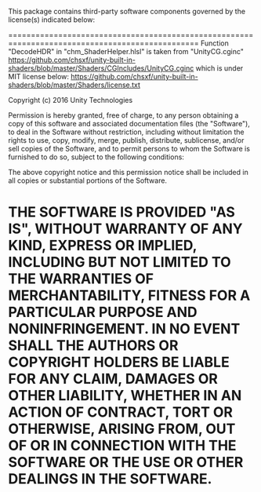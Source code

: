 This package contains third-party software components governed by the license(s) indicated below:

================================================================================================
Function "DecodeHDR" in "chm_ShaderHelper.hlsl" is taken from "UnityCG.cginc"
https://github.com/chsxf/unity-built-in-shaders/blob/master/Shaders/CGIncludes/UnityCG.cginc
which is under MIT license below:
https://github.com/chsxf/unity-built-in-shaders/blob/master/Shaders/license.txt

Copyright (c) 2016 Unity Technologies

Permission is hereby granted, free of charge, to any person obtaining a copy of
this software and associated documentation files (the "Software"), to deal in
the Software without restriction, including without limitation the rights to
use, copy, modify, merge, publish, distribute, sublicense, and/or sell copies
of the Software, and to permit persons to whom the Software is furnished to do
so, subject to the following conditions:

The above copyright notice and this permission notice shall be included in all
copies or substantial portions of the Software.

THE SOFTWARE IS PROVIDED "AS IS", WITHOUT WARRANTY OF ANY KIND, EXPRESS OR
IMPLIED, INCLUDING BUT NOT LIMITED TO THE WARRANTIES OF MERCHANTABILITY, FITNESS
FOR A PARTICULAR PURPOSE AND NONINFRINGEMENT. IN NO EVENT SHALL THE AUTHORS OR
COPYRIGHT HOLDERS BE LIABLE FOR ANY CLAIM, DAMAGES OR OTHER LIABILITY, WHETHER
IN AN ACTION OF CONTRACT, TORT OR OTHERWISE, ARISING FROM, OUT OF OR IN
CONNECTION WITH THE SOFTWARE OR THE USE OR OTHER DEALINGS IN THE SOFTWARE.
================================================================================================
